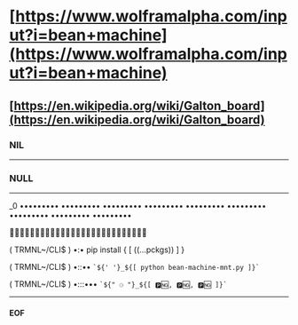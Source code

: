 # [https://www.wolframalpha.com/input?i=bean+machine](https://www.wolframalpha.com/input?i=bean+machine)

## [https://en.wikipedia.org/wiki/Galton_board](https://en.wikipedia.org/wiki/Galton_board)

### NIL

---------------------------------------------------------------------

### NULL

---------------------------------------------------------------------

_0 ••••••••• ••••••••• ••••••••• ••••••••• ••••••••• ••••••••• ••••••••• ••••••••• •••••••••

🍎🍎🍎🥝🥝🥝💙💙💙🍎🍎🍎🥝🥝🥝💙💙💙🍎🍎🍎🥝🥝🥝💙💙💙

( TRMNL~/CLI$ ) •:• pip install { [ ((...pckgs)) ] }

( TRMNL~/CLI$ ) •::•• `` `${' '}_${[ python bean-machine-mnt.py ]}` ``

( TRMNL~/CLI$ ) •:::••• `` `${" ⚆ "}_${[ 🅿️🆖, 🅿️🆖, 🅿️🆖 ]}` ``

---------------------------------------------------------------------

#### EOF
